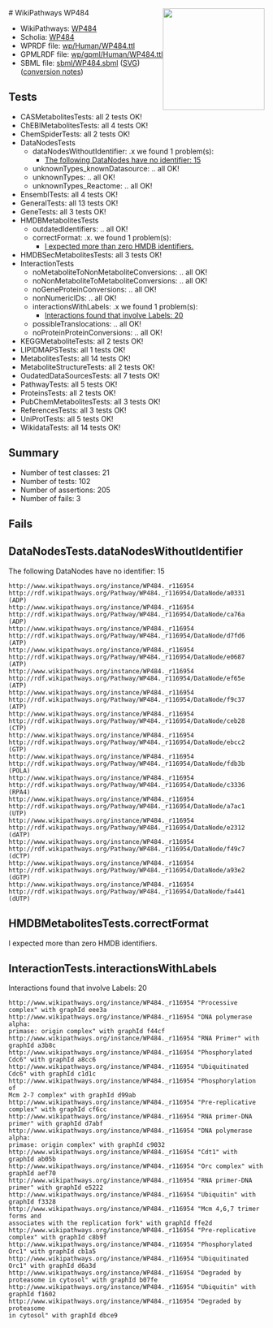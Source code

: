 <img style="float: right; width: 200px" src="../logo.png" />
# WikiPathways WP484

* WikiPathways: [WP484](https://identifiers.org/wikipathways:WP484)
* Scholia: [WP484](https://scholia.toolforge.org/wikipathways/WP484)
* WPRDF file: [wp/Human/WP484.ttl](../wp/Human/WP484.ttl)
* GPMLRDF file: [wp/gpml/Human/WP484.ttl](../wp/gpml/Human/WP484.ttl)
* SBML file: [sbml/WP484.sbml](../sbml/WP484.sbml) ([SVG](../sbml/WP484.svg)) ([conversion notes](../sbml/WP484.txt))

## Tests
* CASMetabolitesTests: all 2 tests OK!
* ChEBIMetabolitesTests: all 4 tests OK!
* ChemSpiderTests: all 2 tests OK!
* DataNodesTests
    * dataNodesWithoutIdentifier: .x we found 1 problem(s):
        * [The following DataNodes have no identifier: 15](#8792c495)
    * unknownTypes_knownDatasource: .. all OK!
    * unknownTypes: .. all OK!
    * unknownTypes_Reactome: .. all OK!
* EnsemblTests: all 4 tests OK!
* GeneralTests: all 13 tests OK!
* GeneTests: all 3 tests OK!
* HMDBMetabolitesTests
    * outdatedIdentifiers: .. all OK!
    * correctFormat: .x. we found 1 problem(s):
        * [I expected more than zero HMDB identifiers.](#ad154c1e)
* HMDBSecMetabolitesTests: all 3 tests OK!
* InteractionTests
    * noMetaboliteToNonMetaboliteConversions: .. all OK!
    * noNonMetaboliteToMetaboliteConversions: .. all OK!
    * noGeneProteinConversions: .. all OK!
    * nonNumericIDs: .. all OK!
    * interactionsWithLabels: .x we found 1 problem(s):
        * [Interactions found that involve Labels: 20](#fe97a8d7)
    * possibleTranslocations: .. all OK!
    * noProteinProteinConversions: .. all OK!
* KEGGMetaboliteTests: all 2 tests OK!
* LIPIDMAPSTests: all 1 tests OK!
* MetabolitesTests: all 14 tests OK!
* MetaboliteStructureTests: all 2 tests OK!
* OudatedDataSourcesTests: all 7 tests OK!
* PathwayTests: all 5 tests OK!
* ProteinsTests: all 2 tests OK!
* PubChemMetabolitesTests: all 3 tests OK!
* ReferencesTests: all 3 tests OK!
* UniProtTests: all 5 tests OK!
* WikidataTests: all 14 tests OK!


## Summary

* Number of test classes: 21
* Number of tests: 102
* Number of assertions: 205
* Number of fails: 3

## Fails

<a name="8792c495" />

## DataNodesTests.dataNodesWithoutIdentifier

The following DataNodes have no identifier: 15
```
http://www.wikipathways.org/instance/WP484._r116954 http://rdf.wikipathways.org/Pathway/WP484._r116954/DataNode/a0331 (ADP)
http://www.wikipathways.org/instance/WP484._r116954 http://rdf.wikipathways.org/Pathway/WP484._r116954/DataNode/ca76a (ADP)
http://www.wikipathways.org/instance/WP484._r116954 http://rdf.wikipathways.org/Pathway/WP484._r116954/DataNode/d7fd6 (ATP)
http://www.wikipathways.org/instance/WP484._r116954 http://rdf.wikipathways.org/Pathway/WP484._r116954/DataNode/e0687 (ATP)
http://www.wikipathways.org/instance/WP484._r116954 http://rdf.wikipathways.org/Pathway/WP484._r116954/DataNode/ef65e (ATP)
http://www.wikipathways.org/instance/WP484._r116954 http://rdf.wikipathways.org/Pathway/WP484._r116954/DataNode/f9c37 (ATP)
http://www.wikipathways.org/instance/WP484._r116954 http://rdf.wikipathways.org/Pathway/WP484._r116954/DataNode/ceb28 (CTP)
http://www.wikipathways.org/instance/WP484._r116954 http://rdf.wikipathways.org/Pathway/WP484._r116954/DataNode/ebcc2 (GTP)
http://www.wikipathways.org/instance/WP484._r116954 http://rdf.wikipathways.org/Pathway/WP484._r116954/DataNode/fdb3b (POLA)
http://www.wikipathways.org/instance/WP484._r116954 http://rdf.wikipathways.org/Pathway/WP484._r116954/DataNode/c3336 (RPA4)
http://www.wikipathways.org/instance/WP484._r116954 http://rdf.wikipathways.org/Pathway/WP484._r116954/DataNode/a7ac1 (UTP)
http://www.wikipathways.org/instance/WP484._r116954 http://rdf.wikipathways.org/Pathway/WP484._r116954/DataNode/e2312 (dATP)
http://www.wikipathways.org/instance/WP484._r116954 http://rdf.wikipathways.org/Pathway/WP484._r116954/DataNode/f49c7 (dCTP)
http://www.wikipathways.org/instance/WP484._r116954 http://rdf.wikipathways.org/Pathway/WP484._r116954/DataNode/a93e2 (dGTP)
http://www.wikipathways.org/instance/WP484._r116954 http://rdf.wikipathways.org/Pathway/WP484._r116954/DataNode/fa441 (dUTP)
```

<a name="ad154c1e" />

## HMDBMetabolitesTests.correctFormat

I expected more than zero HMDB identifiers.
<a name="fe97a8d7" />

## InteractionTests.interactionsWithLabels

Interactions found that involve Labels: 20
```
http://www.wikipathways.org/instance/WP484._r116954 "Processive complex" with graphId eee3a
http://www.wikipathways.org/instance/WP484._r116954 "DNA polymerase alpha:
primase: origin complex" with graphId f44cf
http://www.wikipathways.org/instance/WP484._r116954 "RNA Primer" with graphId a3b8c
http://www.wikipathways.org/instance/WP484._r116954 "Phosphorylated Cdc6" with graphId a8cc6
http://www.wikipathways.org/instance/WP484._r116954 "Ubiquitinated Cdc6" with graphId c1d1c
http://www.wikipathways.org/instance/WP484._r116954 "Phosphorylation of
Mcm 2-7 complex" with graphId d99ab
http://www.wikipathways.org/instance/WP484._r116954 "Pre-replicative complex" with graphId cf6cc
http://www.wikipathways.org/instance/WP484._r116954 "RNA primer-DNA primer" with graphId d7abf
http://www.wikipathways.org/instance/WP484._r116954 "DNA polymerase alpha:
primase: origin complex" with graphId c9032
http://www.wikipathways.org/instance/WP484._r116954 "Cdt1" with graphId ab05b
http://www.wikipathways.org/instance/WP484._r116954 "Orc complex" with graphId aef70
http://www.wikipathways.org/instance/WP484._r116954 "RNA primer-DNA primer" with graphId e5222
http://www.wikipathways.org/instance/WP484._r116954 "Ubiquitin" with graphId f3328
http://www.wikipathways.org/instance/WP484._r116954 "Mcm 4,6,7 trimer forms and
associates with the replication fork" with graphId ffe2d
http://www.wikipathways.org/instance/WP484._r116954 "Pre-replicative complex" with graphId c8b9f
http://www.wikipathways.org/instance/WP484._r116954 "Phosphorylated Orc1" with graphId cb1a5
http://www.wikipathways.org/instance/WP484._r116954 "Ubiquitinated Orc1" with graphId d6a3d
http://www.wikipathways.org/instance/WP484._r116954 "Degraded by proteasome in cytosol" with graphId b07fe
http://www.wikipathways.org/instance/WP484._r116954 "Ubiquitin" with graphId f1602
http://www.wikipathways.org/instance/WP484._r116954 "Degraded by
proteasome
in cytosol" with graphId dbce9
```

